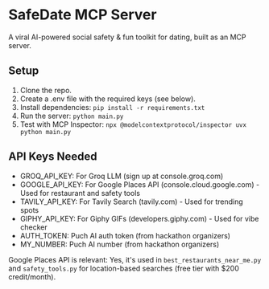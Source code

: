 # SafeDate MCP Server

A viral AI-powered social safety & fun toolkit for dating, built as an MCP server.

## Setup

1. Clone the repo.
2. Create a .env file with the required keys (see below).
3. Install dependencies: `pip install -r requirements.txt`
4. Run the server: `python main.py`
5. Test with MCP Inspector: `npx @modelcontextprotocol/inspector uvx python main.py`

## API Keys Needed

- GROQ_API_KEY: For Groq LLM (sign up at console.groq.com)
- GOOGLE_API_KEY: For Google Places API (console.cloud.google.com) - Used for restaurant and safety tools
- TAVILY_API_KEY: For Tavily Search (tavily.com) - Used for trending spots
- GIPHY_API_KEY: For Giphy GIFs (developers.giphy.com) - Used for vibe checker
- AUTH_TOKEN: Puch AI auth token (from hackathon organizers)
- MY_NUMBER: Puch AI number (from hackathon organizers)

Google Places API is relevant: Yes, it's used in `best_restaurants_near_me.py` and `safety_tools.py` for location-based searches (free tier with $200 credit/month).